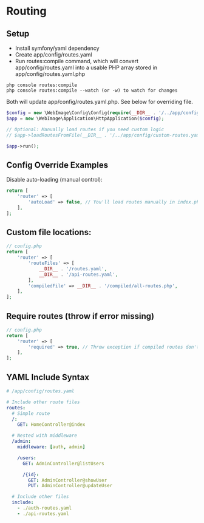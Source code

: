# Routing
 
## Setup

- Install symfony/yaml dependency
- Create app/config/routes.yaml
- Run routes:compile command, which will convert app/config/routes.yaml into a usable PHP array stored in app/config/routes.yaml.php

```shell
php console routes:compile
php console routes:compile --watch (or -w) to watch for changes
```

Both will update app/config/routes.yaml.php.  See below for overriding file.

```php
$config = new \WebImage\Config\Config(require(__DIR__ . '/../app/config/config.php'));
$app = new \WebImage\Application\HttpApplication($config);

// Optional: Manually load routes if you need custom logic
// $app->loadRoutesFromFile(__DIR__ . '/../app/config/custom-routes.yaml.php');

$app->run();
```

## Config Override Examples
Disable auto-loading (manual control):

```php
return [
    'router' => [
        'autoLoad' => false, // You'll load routes manually in index.php
    ],
];
```

## Custom file locations:

```php
// config.php
return [
    'router' => [
        'routeFiles' => [
            __DIR__ . '/routes.yaml',
            __DIR__ . '/api-routes.yaml',
        ],
        'compiledFile' => __DIR__ . '/compiled/all-routes.php',
    ],
];
```

## Require routes (throw if error missing)
```php
// config.php
return [
    'router' => [
        'required' => true, // Throw exception if compiled routes don't exist
    ],
];
```

## YAML Include Syntax
```yaml
# /app/config/routes.yaml

# Include other route files
routes:
  # Simple route
  /:
    GET: HomeController@index

  # Nested with middleware
  /admin:
    middleware: [auth, admin]

    /users:
      GET: AdminController@listUsers

      /{id}:
        GET: AdminController@showUser
        PUT: AdminController@updateUser

  # Include other files
  include:
    - ./auth-routes.yaml
    - ./api-routes.yaml
```